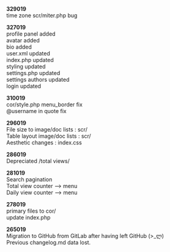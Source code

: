 **329019**  
time zone scr/miter.php bug

**327019**  
profile panel added  
avatar added  
bio added  
user.xml updated  
index.php updated  
styling updated  
settings.php updated  
settings authors updated  
login updated

**310019**  
cor/style.php menu_border fix  
@username in quote fix  

**296019**  
File size to image/doc lists : scr/  
Table layout image/doc lists : scr/  
Aesthetic changes : index.css  

**286019**  
Depreciated /total views/

**281019**  
Search pagination  
Total view counter --> menu  
Daily view counter --> menu

**278019**  
primary files to cor/  
update index.php

**265019**  
Migration to GitHub from GitLab after having left GitHub (>_ლ)  
Previous changelog.md data lost.
